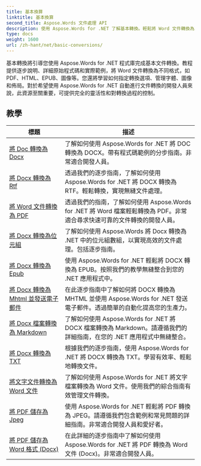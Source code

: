 ```yaml
---
title: 基本換算
linktitle: 基本換算
second_title: Aspose.Words 文件處理 API
description: 使用 Aspose.Words for .NET 了解基本轉換。輕鬆將 Word 文件轉換為其他格式，例如 PDF、HTML、RTF 等。
type: docs
weight: 1600
url: /zh-hant/net/basic-conversions/
---
```


基本轉換將引導您使用 Aspose.Words for .NET 程式庫完成基本文件轉換。教程提供逐步說明、詳細原始程式碼和實際範例，將 Word 文件轉換為不同格式，如 PDF、HTML、EPUB、圖像等。您還將學習如何指定轉換選項、管理字體、圖像和佈局。對於希望使用 Aspose.Words for .NET 自動進行文件轉換的開發人員來說，此資源至關重要，可提供完全的靈活性和對轉換過程的控制。

 ## 教學
| 標題 | 描述 |
| --- | --- |
| [將 Doc 轉換為 Docx](./doc-to-docx/) | 了解如何使用 Aspose.Words for .NET 將 DOC 轉換為 DOCX。帶有程式碼範例的分步指南。非常適合開發人員。  |
| [將 Docx 轉換為 Rtf](./docx-to-rtf/) | 透過我們的逐步指南，了解如何使用 Aspose.Words for .NET 將 DOCX 轉換為 RTF。輕鬆轉換，實現無縫文件處理。 |  
| [將 Word 文件轉換為 PDF](./docx-to-pdf/) | 透過我們的指南，了解如何使用 Aspose.Words for .NET 將 Word 檔案輕鬆轉換為 PDF。非常適合尋求快速可靠的文件轉換的開發人員。 | 
| [將 Docx 轉換為位元組](./docx-to-byte/) | 了解如何使用 Aspose.Words 將 Docx 轉換為 .NET 中的位元組數組，以實現高效的文件處理。包括逐步指南。 |  
| [將 Docx 轉換為 Epub](./docx-to-epub/) | 使用 Aspose.Words for .NET 輕鬆將 DOCX 轉換為 EPUB。按照我們的教學無縫整合到您的 .NET 應用程式中。 |
| [將 Docx 轉換為 Mhtml 並發送電子郵件](./docx-to-mhtml-and-sending-email/) | 在此逐步指南中了解如何將 DOCX 轉換為 MHTML 並使用 Aspose.Words for .NET 發送電子郵件。透過簡單的自動化提高您的生產力。 |
| [將 Docx 檔案轉換為 Markdown](./docx-to-markdown/) | 了解如何使用 Aspose.Words for .NET 將 DOCX 檔案轉換為 Markdown。請遵循我們的詳細指南，在您的 .NET 應用程式中無縫整合。 |
| [將 Docx 轉換為 TXT](./docx-to-txt/) | 根據我們的逐步指南，使用 Aspose.Words for .NET 將 DOCX 轉換為 TXT。學習有效率、輕鬆地轉換文件。 |
| [將文字文件轉換為 Word 文件](./txt-to-docx/) | 了解如何使用 Aspose.Words for .NET 將文字檔案轉換為 Word 文件。使用我們的綜合指南有效管理文件轉換。 | 
| [將 PDF 儲存為 Jpeg](./pdf-to-jpeg/) | 使用 Aspose.Words for .NET 輕鬆將 PDF 轉換為 JPEG。請遵循我們包含範例和常見問題的詳細指南。非常適合開發人員和愛好者。 |
| [將 PDF 儲存為 Word 格式 (Docx)](./pdf-to-docx/) | 在此詳細的逐步指南中了解如何使用 Aspose.Words for .NET 將 PDF 轉換為 Word 文件 (Docx)。非常適合開發人員。 |